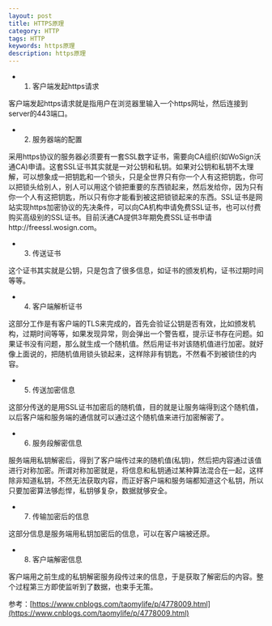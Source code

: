 ```yaml
---
layout: post
title: HTTPS原理
category: HTTP
tags: HTTP
keywords: https原理
description: https原理
---
```




- 1. 客户端发起https请求

客户端发起https请求就是指用户在浏览器里输入一个https网址，然后连接到server的443端口。

- 2. 服务器端的配置

采用https协议的服务器必须要有一套SSL数字证书，需要向CA组织(如WoSign沃通CA)申请。这套SSL证书其实就是一对公钥和私钥。如果对公钥和私钥不太理解，可以想象成一把钥匙和一个锁头，只是全世界只有你一个人有这把钥匙，你可以把锁头给别人，别人可以用这个锁把重要的东西锁起来，然后发给你，因为只有你一个人有这把钥匙，所以只有你才能看到被这把锁锁起来的东西。SSL证书是网站实现https加密协议的先决条件，可以向CA机构申请免费SSL证书，也可以付费购买高级别的SSL证书。目前沃通CA提供3年期免费SSL证书申请http://freessl.wosign.com。

- 3. 传送证书

这个证书其实就是公钥，只是包含了很多信息，如证书的颁发机构，证书过期时间等等。

- 4. 客户端解析证书

这部分工作是有客户端的TLS来完成的，首先会验证公钥是否有效，比如颁发机构，过期时间等等，如果发现异常，则会弹出一个警告框，提示证书存在问题。如果证书没有问题，那么就生成一个随机值。然后用证书对该随机值进行加密。就好像上面说的，把随机值用锁头锁起来，这样除非有钥匙，不然看不到被锁住的内容。

- 5. 传送加密信息

这部分传送的是用SSL证书加密后的随机值，目的就是让服务端得到这个随机值，以后客户端和服务端的通信就可以通过这个随机值来进行加密解密了。

- 6. 服务段解密信息

服务端用私钥解密后，得到了客户端传过来的随机值(私钥)，然后把内容通过该值进行对称加密。所谓对称加密就是，将信息和私钥通过某种算法混合在一起，这样除非知道私钥，不然无法获取内容，而正好客户端和服务端都知道这个私钥，所以只要加密算法够彪悍，私钥够复杂，数据就够安全。

- 7. 传输加密后的信息

这部分信息是服务端用私钥加密后的信息，可以在客户端被还原。

- 8. 客户端解密信息

客户端用之前生成的私钥解密服务段传过来的信息，于是获取了解密后的内容。整个过程第三方即使监听到了数据，也束手无策。

  
  
参考：[https://www.cnblogs.com/taomylife/p/4778009.html](https://www.cnblogs.com/taomylife/p/4778009.html)

